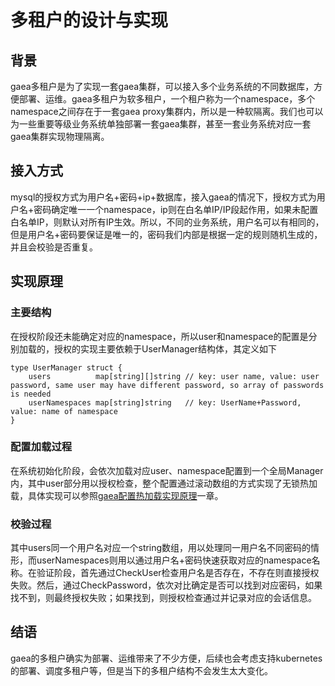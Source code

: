 # 多租户的设计与实现

## 背景

gaea多租户是为了实现一套gaea集群，可以接入多个业务系统的不同数据库，方便部署、运维。gaea多租户为软多租户，一个租户称为一个namespace，多个namespace之间存在于一套gaea proxy集群内，所以是一种软隔离。我们也可以为一些重要等级业务系统单独部署一套gaea集群，甚至一套业务系统对应一套gaea集群实现物理隔离。

## 接入方式

mysql的授权方式为用户名+密码+ip+数据库，接入gaea的情况下，授权方式为用户名+密码确定唯一一个namespace，ip则在白名单IP/IP段起作用，如果未配置白名单IP，则默认对所有IP生效。所以，不同的业务系统，用户名可以有相同的，但是用户名+密码要保证是唯一的，密码我们内部是根据一定的规则随机生成的，并且会校验是否重复。

## 实现原理

### 主要结构

在授权阶段还未能确定对应的namespace，所以user和namespace的配置是分别加载的，授权的实现主要依赖于UserManager结构体，其定义如下

```golang
type UserManager struct {
    users          map[string][]string // key: user name, value: user password, same user may have different password, so array of passwords is needed
    userNamespaces map[string]string   // key: UserName+Password, value: name of namespace
}
```

### 配置加载过程

在系统初始化阶段，会依次加载对应user、namespace配置到一个全局Manager内，其中user部分用以授权检查，整个配置通过滚动数组的方式实现了无锁热加载，具体实现可以参照[gaea配置热加载实现原理](config-reloading.md)一章。

### 校验过程

其中users同一个用户名对应一个string数组，用以处理同一用户名不同密码的情形，而userNamespaces则用以通过用户名+密码快速获取对应的namespace名称。在验证阶段，首先通过CheckUser检查用户名是否存在，不存在则直接授权失败。然后，通过CheckPassword，依次对比确定是否可以找到对应密码，如果找不到，则最终授权失败；如果找到，则授权检查通过并记录对应的会话信息。

## 结语

gaea的多租户确实为部署、运维带来了不少方便，后续也会考虑支持kubernetes的部署、调度多租户等，但是当下的多租户结构不会发生太大变化。
